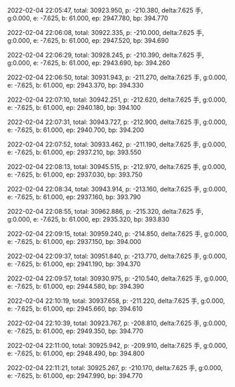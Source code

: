 2022-02-04 22:05:47, total: 30923.950, p: -210.380, delta:7.625 手, g:0.000, e: -7.625, b: 61.000, ep: 2947.780, bp: 394.770

2022-02-04 22:06:08, total: 30922.335, p: -210.000, delta:7.625 手, g:0.000, e: -7.625, b: 61.000, ep: 2947.520, bp: 394.690

2022-02-04 22:06:29, total: 30928.245, p: -210.390, delta:7.625 手, g:0.000, e: -7.625, b: 61.000, ep: 2943.690, bp: 394.260

2022-02-04 22:06:50, total: 30931.943, p: -211.270, delta:7.625 手, g:0.000, e: -7.625, b: 61.000, ep: 2943.370, bp: 394.330

2022-02-04 22:07:10, total: 30942.251, p: -212.620, delta:7.625 手, g:0.000, e: -7.625, b: 61.000, ep: 2940.180, bp: 394.100

2022-02-04 22:07:31, total: 30943.727, p: -212.900, delta:7.625 手, g:0.000, e: -7.625, b: 61.000, ep: 2940.700, bp: 394.200

2022-02-04 22:07:52, total: 30933.462, p: -211.190, delta:7.625 手, g:0.000, e: -7.625, b: 61.000, ep: 2937.210, bp: 393.550

2022-02-04 22:08:13, total: 30945.515, p: -212.970, delta:7.625 手, g:0.000, e: -7.625, b: 61.000, ep: 2937.030, bp: 393.750

2022-02-04 22:08:34, total: 30943.914, p: -213.160, delta:7.625 手, g:0.000, e: -7.625, b: 61.000, ep: 2937.160, bp: 393.790

2022-02-04 22:08:55, total: 30962.886, p: -215.320, delta:7.625 手, g:0.000, e: -7.625, b: 61.000, ep: 2935.320, bp: 393.830

2022-02-04 22:09:15, total: 30959.240, p: -214.850, delta:7.625 手, g:0.000, e: -7.625, b: 61.000, ep: 2937.150, bp: 394.000

2022-02-04 22:09:37, total: 30951.840, p: -213.770, delta:7.625 手, g:0.000, e: -7.625, b: 61.000, ep: 2941.190, bp: 394.370

2022-02-04 22:09:57, total: 30930.975, p: -210.540, delta:7.625 手, g:0.000, e: -7.625, b: 61.000, ep: 2944.580, bp: 394.390

2022-02-04 22:10:19, total: 30937.658, p: -211.220, delta:7.625 手, g:0.000, e: -7.625, b: 61.000, ep: 2945.660, bp: 394.610

2022-02-04 22:10:39, total: 30923.767, p: -208.810, delta:7.625 手, g:0.000, e: -7.625, b: 61.000, ep: 2949.350, bp: 394.770

2022-02-04 22:11:00, total: 30925.942, p: -209.910, delta:7.625 手, g:0.000, e: -7.625, b: 61.000, ep: 2948.490, bp: 394.800

2022-02-04 22:11:21, total: 30925.267, p: -210.170, delta:7.625 手, g:0.000, e: -7.625, b: 61.000, ep: 2947.990, bp: 394.770